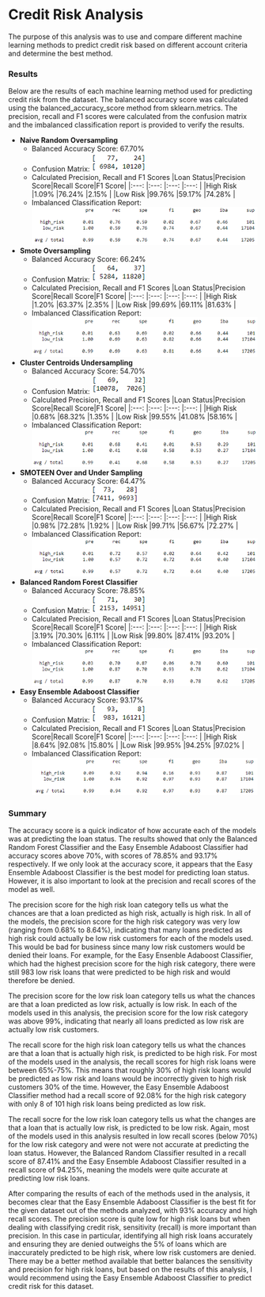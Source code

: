 # Credit Risk Analysis
The purpose of this analysis was to use and compare different machine learning methods to predict credit risk based on different account criteria and determine the best method.

### Results
Below are the results of each machine learning method used for predicting credit risk from the dataset.  The balanced accuracy score was calculated using the balanced_accuracy_score method from sklearn.metrics.  The precision, recall and F1 scores were calculated from the confusion matrix and the imbalanced classification report is provided to verify the results.
- **Naive Random Oversampling**
  - Balanced Accuracy Score: 67.70%
  - Confusion Matrix: ![Oversampling_Matrix](Results/Oversampling_Matrix.png)
  - Calculated Precision, Recall and F1 Scores
    |Loan Status|Precision Score|Recall Score|F1 Score|
    |:---:      |:---:          |:---:       |:---:   |
    |High Risk  |1.09%          |76.24%      |2.15%   |
    |Low Risk   |99.76%         |59.17%      |74.28%  |
  - Imbalanced Classification Report: ![Oversampling](Results/Oversampling.png)
- **Smote Oversampling**
  - Balanced Accuracy Score: 66.24%
  - Confusion Matrix: ![SMOTE_Matrix](Results/SMOTE_Matrix.png)
  - Calculated Precision, Recall and F1 Scores
    |Loan Status|Precision Score|Recall Score|F1 Score|
    |:---:      |:---:          |:---:       |:---:   |
    |High Risk  |1.20%          |63.37%      |2.35%   |
    |Low Risk   |99.69%         |69.11%      |81.63%  |
  - Imbalanced Classification Report: ![Smote](Results/SMOTE.png)
- **Cluster Centroids Undersampling**
  - Balanced Accuracy Score: 54.70%
  - Confusion Matrix: ![Undersampling_Matrix](Results/Undersampling_Matrix.png)
  - Calculated Precision, Recall and F1 Scores
    |Loan Status|Precision Score|Recall Score|F1 Score|
    |:---:      |:---:          |:---:       |:---:   |
    |High Risk  |0.68%          |68.32%      |1.35%   |
    |Low Risk   |99.55%         |41.08%      |58.16%  |
  - Imbalanced Classification Report: ![Undersampling](Results/Undersampling.png)
- **SMOTEEN Over and Under Sampling**
  - Balanced Accuracy Score: 64.47%
  - Confusion Matrix: ![SMOTEEN_Matrix](Results/SMOTEEN_Matrix.png)
  - Calculated Precision, Recall and F1 Scores
    |Loan Status|Precision Score|Recall Score|F1 Score|
    |:---:      |:---:          |:---:       |:---:   |
    |High Risk  |0.98%          |72.28%      |1.92%   |
    |Low Risk   |99.71%         |56.67%      |72.27%  |
  - Imbalanced Classification Report: ![SMOTEEN](Results/SMOTEEN.png)
- **Balanced Random Forest Classifier**
  - Balanced Accuracy Score: 78.85%
  - Confusion Matrix: ![RandomForest_Matrix](Results/RandomForest_Matrix.png)
  - Calculated Precision, Recall and F1 Scores
    |Loan Status|Precision Score|Recall Score|F1 Score|
    |:---:      |:---:          |:---:       |:---:   |
    |High Risk  |3.19%          |70.30%      |6.11%   |
    |Low Risk   |99.80%         |87.41%      |93.20%  |
  - Imbalanced Classification Report: ![RandomForest](Results/RandomForest.png)
- **Easy Ensemble Adaboost Classifier**
  - Balanced Accuracy Score: 93.17%
  - Confusion Matrix: ![EasyEnsemble_Matrix](Results/EasyEnsemble_Matrix.png)
  - Calculated Precision, Recall and F1 Scores
    |Loan Status|Precision Score|Recall Score|F1 Score|
    |:---:      |:---:          |:---:       |:---:   |
    |High Risk  |8.64%          |92.08%      |15.80%  |
    |Low Risk   |99.95%         |94.25%      |97.02%  |
  - Imbalanced Classification Report: ![EasyEnsemble](Results/EasyEnsemble.png)

### Summary
The accuracy score is a quick indicator of how accurate each of the models was at predicting the loan status.  The results showed that only the Balanced Random Forest Classifier and the Easy Ensemble Adaboost Classifier had accuracy scores above 70%, with scores of 78.85% and 93.17% respectively.  If we only look at the accuracy score, it appears that the Easy Ensemble Adaboost Classifier is the best model for predicting loan status.  However, it is also important to look at the precision and recall scores of the model as well.

The precision score for the high risk loan category tells us what the chances are that a loan predicted as high risk, actually is high risk.  In all of the models, the precision score for the high risk category was very low (ranging from 0.68% to 8.64%), indicating that many loans predicted as high risk could actually be low risk customers for each of the models used.  This would be bad for business since many low risk customers would be denied their loans.  For example, for the Easy Ensenble Adaboost Classifier, which had the highest precision score for the high risk category, there were still 983 low risk loans that were predicted to be high risk and would therefore be denied.

The precision score for the low risk loan category tells us what the chances are that a loan predicted as low risk, actually is low risk.  In each of the models used in this analysis, the precision score for the low risk category was above 99%, indicating that nearly all loans predicted as low risk are actually low risk customers.

The recall score for the high risk loan category tells us what the chances are that a loan that is actually high risk, is predicted to be high risk.  For most of the models used in the analysis, the recall scores for high risk loans were between 65%-75%. This means that roughly 30% of high risk loans would be predicted as low risk and loans would be incorrectly given to high risk customers 30% of the time.  However, the Easy Ensemble Adaboost Classifier method had a recall score of 92.08% for the high risk category with only 8 of 101 high risk loans being predicted as low risk.

The recall socre for the low risk loan category tells us what the changes are that a loan that is actually low risk, is predicted to be low risk.  Again, most of the models used in this analysis resulted in low recall scores (below 70%) for the low risk category and were not were not accurate at predicting the loan status.  However, the Balanced Random Classifier resulted in a recall score of 87.41% and the Easy Ensemble Adaboost Classifier resulted in a recall score of 94.25%, meaning the models were quite accurate at predicting low risk loans.

After comparing the results of each of the methods used in the analysis, it becomes clear that the Easy Ensemble Adaboost Classifier is the best fit for the given dataset out of the methods analyzed, with 93% accuracy and high recall scores.  The precision score is quite low for high risk loans but when dealing with classifying credit risk, sensitivity (recall) is more important than precision.  In this case in particular, identifying all high risk loans accurately and ensuring they are denied outweighs the 5% of loans which are inaccurately predicted to be high risk, where low risk customers are denied.  There may be a better method available that better balances the sensitivity and precision for high risk loans, but based on the results of this analysis, I would recommend using the Easy Ensemble Adaboost Classifier to predict credit risk for this dataset.
